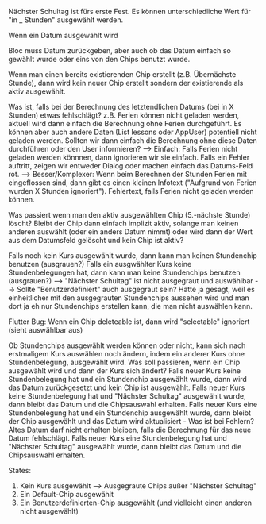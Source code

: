 Nächster Schultag ist fürs erste Fest.
Es können unterschiedliche Wert für "in _ Stunden" ausgewählt werden.

Wenn ein Datum ausgewählt wird

Bloc muss Datum zurückgeben, aber auch ob das Datum einfach so gewählt wurde oder
eins von den Chips benutzt wurde.

Wenn man einen bereits existierenden Chip erstellt (z.B. Übernächste Stunde), dann wird kein neuer
Chip erstellt sondern der existierende als aktiv ausgewählt.

Was ist, falls bei der Berechnung des letztendlichen Datums (bei in X Stunden) etwas fehlschlägt?
z.B. Ferien können nicht geladen werden, aktuell wird dann einfach die Berechnung ohne Ferien durchgeführt.
Es können aber auch andere Daten (List<Lesson> lessons oder AppUser) potentiell nicht geladen werden.
Sollten wir dann einfach die Berechnung ohne diese Daten durchführen oder den User informieren?
--> Einfach: Falls Ferien nicht geladen werden könnnen, dann ignorieren wir sie einfach.
    Falls ein Fehler auftritt, zeigen wir entweder Dialog oder machen einfach das Datums-Feld rot.
--> Besser/Komplexer: Wenn beim Berechnen der Stunden Ferien mit eingeflossen sind, dann gibt es einen
    kleinen Infotext ("Aufgrund von Ferien wurden X Stunden ignoriert").
    Fehlertext, falls Ferien nicht geladen werden können.

Was passiert wenn man den aktiv ausgewählten Chip (5.-nächste Stunde) löscht? Bleibt der Chip dann einfach
implizit aktiv, solange man keinen anderen auswählt (oder ein anders Datum nimmt) oder wird dann der Wert
aus dem Datumsfeld gelöscht und kein Chip ist aktiv?

Falls noch kein Kurs ausgewählt wurde, dann kann man keinen Stundenchip benutzen (ausgrauen?)
Falls ein ausgwählter Kurs keine Stundenbelegungen hat, dann kann man keine Stundenchips benutzen (ausgrauen?)
--> "Nächster Schultag" ist nicht ausgegraut und auswählbar
--> Sollte "Benutzerdefiniert" auch ausgegraut sein? Hätte ja gesagt, weil es einheitlicher mit den ausgegrauten Stundenchips
    aussehen wird und man dort ja eh nur Stundenchips erstellen kann, die man nicht auswählen kann.

Flutter Bug: Wenn ein Chip deleteable ist, dann wird "selectable" ignoriert (sieht auswählbar aus)

Ob Stundenchips ausgewählt werden können oder nicht, kann sich nach erstmaligem Kurs auswählen noch ändern, indem
ein anderer Kurs ohne Stundenbelegung, ausgewählt wird.
Was soll passieren, wenn ein Chip ausgewählt wird und dann der Kurs sich ändert?
Falls neuer Kurs keine Stundenbelegung hat und ein Stundenchip ausgewählt wurde, dann wird das Datum zurückgesetzt und kein Chip ist ausgewählt.
Falls neuer Kurs keine Stundenbelegung hat und "Nächster Schultag" ausgewählt wurde, dann bleibt das Datum und die Chipsauswahl erhalten.
Falls neuer Kurs eine Stundenbelegung hat und ein Stundenchip ausgewählt wurde, dann bleibt der Chip ausgewählt und das Datum wird aktualisiert
    - Was ist bei Fehlern? Altes Datum darf nicht erhalten bleiben, falls die Berechnung für das neue Datum fehlschlägt.
Falls neuer Kurs eine Stundenbelegung hat und "Nächster Schultag" ausgewählt wurde, dann bleibt das Datum und die Chipsauswahl erhalten.
 

States:
1. Kein Kurs ausgewählt --> Ausgegraute Chips außer "Nächster Schultag"
2. Ein Default-Chip ausgewählt
3. Ein Benutzerdefinierten-Chip ausgewählt (und vielleicht einen anderen nicht ausgewählt)